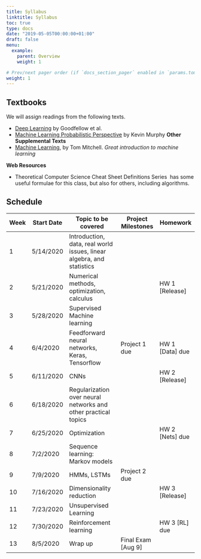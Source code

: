 ```yaml
---
title: Syllabus
linktitle: Syllabus
toc: true
type: docs
date: "2019-05-05T00:00:00+01:00"
draft: false
menu:
  example:
    parent: Overview
    weight: 1

# Prev/next pager order (if `docs_section_pager` enabled in `params.toml`)
weight: 1
---
```

## Textbooks
We will assign readings from the following texts.

* [Deep Learning](https://www.deeplearningbook.org/) by Goodfellow et al.
* [Machine Learning Probabilistic Perspective](https://www.cs.ubc.ca/~murphyk/MLbook/) by Kevin Murphy
**Other Supplemental Texts**
* [Machine Learning](http://www.cs.cmu.edu/~tom/mlbook.html), by Tom Mitchell. *Great introduction to machine learning*

**Web Resources**
* Theoretical Computer Science Cheat Sheet Definitions Series  has some useful formulae for this class, but also for others, including algorithms.

## Schedule
| Week | Start Date | Topic to be covered                               | Project Milestones   | Homework            |
| ---- | ---------- | --------------------------------------------------------------------- | -------------------- | ------------------- |
| 1    | 5/14/2020  | Introduction, data, real world issues, linear algebra, and statistics |                      |                     |
| 2    | 5/21/2020  | Numerical methods, optimization, calculus                             |                      | HW 1 \[Release\]    |
| 3    | 5/28/2020  | Supervised Machine learning                                           |                      |                     |
| 4    | 6/4/2020   | Feedforward neural networks, Keras, Tensorflow                        | Project 1 due        | HW 1 \[Data\] due   |
| 5    | 6/11/2020  | CNNs                                                                  |                      | HW 2 \[Release\]    |
| 6    | 6/18/2020  | Regularization over neural networks and other practical topics        |                      |                     |
| 7    | 6/25/2020  | Optimization                                                          |                      | HW 2 \[Nets\] due   |
| 8    | 7/2/2020   | Sequence learning: Markov models                                      |                      |                     |
| 9    | 7/9/2020   | HMMs, LSTMs                                                           | Project 2 due        |                     |
| 10   | 7/16/2020  | Dimensionality reduction                                              |                      | HW 3 \[Release\]    |
| 11   | 7/23/2020  | Unsupervised Learning                                                 |                      |                     |
| 12   | 7/30/2020  | Reinforcement learning                                                |                      | HW 3 \[RL\] due<br> |
| 13   | 8/5/2020   | Wrap up                                                               | Final Exam \[Aug 9\] |